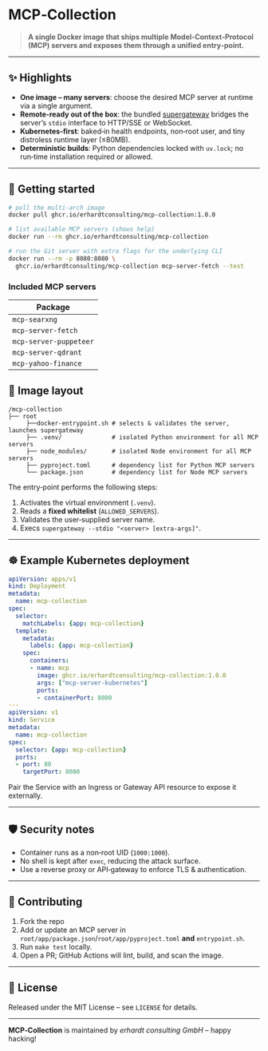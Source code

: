 # MCP‑Collection

> **A single Docker image that ships multiple Model‑Context‑Protocol (MCP) servers and exposes them through a unified entry‑point.**

---

## ✨  Highlights

* **One image – many servers**: choose the desired MCP server at runtime via a single argument.
* **Remote‑ready out of the box**: the bundled [supergateway](https://github.com/supercorp-ai/supergateway) bridges the server’s `stdio` interface to HTTP/SSE or WebSocket.
* **Kubernetes‑first**: baked‐in health endpoints, non‑root user, and tiny distroless runtime layer (≤80MB).
* **Deterministic builds**: Python dependencies locked with `uv.lock`; no run‑time installation required or allowed.

---

## 🚀  Getting started

```bash
# pull the multi‑arch image
docker pull ghcr.io/erhardtconsulting/mcp‑collection:1.0.0

# list available MCP servers (shows help)
docker run --rm ghcr.io/erhardtconsulting/mcp‑collection

# run the Git server with extra flags for the underlying CLI
docker run --rm -p 8080:8080 \
  ghcr.io/erhardtconsulting/mcp‑collection mcp-server-fetch --test
```

### Included MCP servers

| Package                |
|------------------------|
| `mcp-searxng`          |
| `mcp-server-fetch`     |
| `mcp-server-puppeteer` |
| `mcp-server-qdrant`    |
| `mcp-yahoo-finance`    |

## 🐳  Image layout

```
/mcp-collection
├── root
     ├──docker-entrypoint.sh # selects & validates the server, launches supergateway
     ├── .venv/              # isolated Python environment for all MCP servers
     ├── node_modules/       # isolated Node environment for all MCP servers
     ├── pyproject.toml      # dependency list for Python MCP servers
     └── package.json        # dependency list for Node MCP servers
```

The entry‑point performs the following steps:
1. Activates the virtual environment (`.venv`).
2. Reads a **fixed whitelist** (`ALLOWED_SERVERS`).
3. Validates the user‑supplied server name.
4. Execs `supergateway --stdio "<server> [extra‑args]"`.

---

## ☸️  Example Kubernetes deployment

```yaml
apiVersion: apps/v1
kind: Deployment
metadata:
  name: mcp-collection
spec:
  selector:
    matchLabels: {app: mcp-collection}
  template:
    metadata:
      labels: {app: mcp-collection}
    spec:
      containers:
      - name: mcp
        image: ghcr.io/erhardtconsulting/mcp-collection:1.0.0
        args: ["mcp-server-kubernetes"]
        ports:
        - containerPort: 8080
---
apiVersion: v1
kind: Service
metadata:
  name: mcp-collection
spec:
  selector: {app: mcp-collection}
  ports:
  - port: 80
    targetPort: 8080
```

Pair the Service with an Ingress or Gateway API resource to expose it externally.

---

## 🛡  Security notes

* Container runs as a non‑root UID (`1000:1000`).
* No shell is kept after `exec`, reducing the attack surface.
* Use a reverse proxy or API‑gateway to enforce TLS & authentication.

---

## 🤝  Contributing

1. Fork the repo
2. Add or update an MCP server in `root/app/package.json`/`root/app/pyproject.toml` **and** `entrypoint.sh`.
3. Run `make test` locally.
4. Open a PR; GitHub Actions will lint, build, and scan the image.

---

## 📜  License

Released under the MIT License – see `LICENSE` for details.

---

**MCP‑Collection** is maintained by *erhardt consulting GmbH* – happy hacking!

